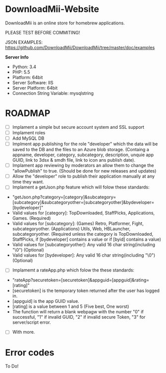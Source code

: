 DownloadMii-Website
===================

DownloadMii is an online store for homebrew applications.

PLEASE TEST BEFORE COMMITING!

JSON EXAMPLES: https://github.com/DownloadMii/DownloadMii/tree/master/doc/examples

**Server Info**
- Python: 3.4
- PHP: 5.5
- Platform: 64bit
- Server Software: IIS
- Server Platform: 64bit
- Connection String Variable: mysqlstring

ROADMAP
========
- [ ] Implament a simple but secure account system and SSL support
- [ ] Implament roles
- [ ] Add MySQL DB
- [ ] Implment app publishing for the role "developer" which the data will be saved to the DB and the files to an Azure blob storage. (Containg a appname, developer, category, subcategory, description, unquie app GUID, link to 3dsx & smdh file, link to icon ans publish date).
- [ ] Implament app reviewing by moderators an allow them to change the "allowPublish" to true. (Should be done for new releases and updates)
- [ ] Allow the "developer" role to publish their application manually at any time they want.
- [ ] Implament a getJson.php feature which will folow these standards:
- "getJson.php?category=[category]&subcategory=[subcategory]&subcategoryother=[subcategoryother]&bydeveloper=[bydeveloper]"
- Valid values for [category]: TopDownloaded, StaffPicks,  Applications, Games. (Required)
- Valid values for [subcategory]: (Games) Retro, Platformer, Fight, subcategoryother. (Applications) Utils, Web, HBLauncher, subcategoryother. (Required unless the category is TopDownloaded, StaffPicks, if [bydeveloper] contains a value or if [byid] contains a value)
- Valid values for [subcategoryother]: Any valid 16 char string(including "\0") (Optional)
- Valid values for [bydeveloper]: Any valid 16 char string(including "\0") (Optional)
- [ ] Implamemt a rateApp.php which folow the these standards:
- "rateApp?securetoken=[securetoken]&appguid=[appguid]&rating=[rating]"
- [securetoken] is the temporary token returned after the user has logged in.
- [appguid] is the app GUID value.
- [rating] is a value between 1 and 5 (Five best, One worst)
- The function will return a blank webpagw with the number "0" if successful, "1" if invalid GUID, "2" if invalid secure Token, "3" for server/script error.
- [ ] With more.




Error codes
===========
To Do!
